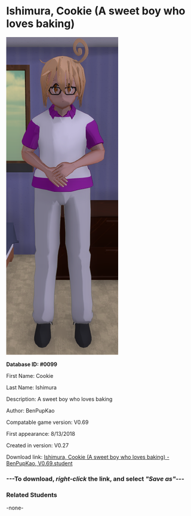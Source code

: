 # Ishimura, Cookie (A sweet boy who loves baking)

<img src="../../Files/Images/Ishimura, Cookie (A sweet boy who loves baking).png" title="Ishimura, Cookie (A sweet boy who loves baking) - BenPupKao, V0.69">

**Database ID: #0099**

First Name: Cookie

Last Name: Ishimura

Description: A sweet boy who loves baking

Author: BenPupKao

Compatable game version: V0.69

First appearance: 8/13/2018

Created in version: V0.27

Download link: <a href="https://raw.githubusercontent.com/Arbiter1223/Daigaku-Gurashi-Custom-Students/master/Files/Student%20Files/Ishimura%2C%20Cookie%20(A%20sweet%20boy%20who%20loves%20baking)%20-%20BenPupKao%2C%20V0.69.student">Ishimura, Cookie (A sweet boy who loves baking) - BenPupKao, V0.69.student</a>

### ---**To download, _right-click_ the link, and select _"Save as"_**---

### Related Students

-none-
